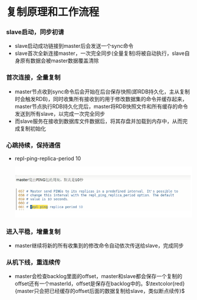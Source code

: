 # 复制原理和工作流程

### slave启动，同步初请

- slave启动成功链接到master后会发送一个sync命令
- slave首次全新连接master，一次完全同步(全量复制)将被自动执行，slave自身原有数据会被master数据覆盖清除

### 首次连接，全量复制

- master节点收到sync命令后会开始在后台保存快照(即RDB持久化，主从复制时会触发RDB)，同时收集所有接收到的用于修改数据集的命令并缓存起来，master节点执行RDB持久化完后，master将RDB快照文件和所有缓存的命令发送到所有slave，以完成一次完全同步
- 而slave服务在接收到数据库文件数据后，将其存盘并加载到内存中，从而完成复制初始化

### 心跳持续，保持通信

- repl-ping-replica-period 10

  ![](images/25.心跳.png)

### 进入平稳，增量复制

- master继续将新的所有收集到的修改命令自动依次传送给slave，完成同步

### 从机下线，重连续传

- master会检查backlog里面的offset，master和slave都会保存一个复制的offset还有一个masterId，offset是保存在backlog中的。$\textcolor{red}{master只会把已经缓存的offset后面的数据复制给slave，类似断点续传}$





